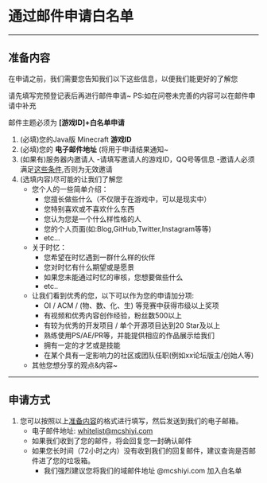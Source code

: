 # 通过邮件申请白名单

------

## 准备内容

在申请之前，我们需要您告知我们以下这些信息，以便我们能更好的了解您

请先填写完预登记表后再进行邮件申请~
PS:如在问卷未完善的内容可以在邮件申请中补充

邮件主题必须为 **[游戏ID]+白名单申请**

1. (必填)您的Java版 Minecraft **游戏ID**
2. (必填)您的 **电子邮件地址** (将用于申请结果通知~  
3. (如果有)服务器内邀请人
    -请填写邀请人的游戏ID，QQ号等信息
    -邀请人必须满足[这些条件](/zh-CN/joinn/join/application/inviters.md),否则为无效邀请
4. (选填内容)尽可能的让我们了解您
    - 您个人的一些简单介绍：
        - 您擅长做些什么（不仅限于在游戏中，可以是现实中）
        - 您特别喜欢或不喜欢什么东西
        - 您认为您是一个什么样性格的人
        - 您的个人页面(如:Blog,GitHub,Twitter,Instagram等等)
        - etc...
    - 关于时忆：
        - 您希望在时忆遇到一群什么样的伙伴
        - 您对时忆有什么期望或是愿景
        - 如果您未能通过时忆的审核，您想要做些什么
        - etc..
    - 让我们看到优秀的您，以下可以作为您的申请加分项:  
        - OI / ACM / (物、数、化、生) 等竞赛中获得市级以上奖项
        - 有视频和优秀内容创作经验，粉丝数500以上
        - 有较为优秀的开发项目 / 单个开源项目达到20 Star及以上
        - 熟练使用PS/AE/PR等，并能提供相应的作品展示给我们
        - 拥有一定的才艺或是技能
        - 在某个具有一定影响力的社区或团队任职(例如xx论坛版主/创始人等)
    - 其他您想分享的观点&内容~
-----

## 申请方式

1. 您可以按照以上[准备内容](#准备内容)的格式进行填写，然后发送到我们的电子邮箱。
     - 电子邮件地址: [whitelist@mcshiyi.com](mailto:whitelist@mcshiyi.com)
     - 如果我们收到了您的邮件，将会回复您一封确认邮件
     - 如果您长时间（72小时之内）没有收到我们的回复邮件，建议查询是否邮件进了您的垃圾箱。
        - 我们强烈建议您将我们的域邮件地址 @mcshiyi.com 加入白名单
